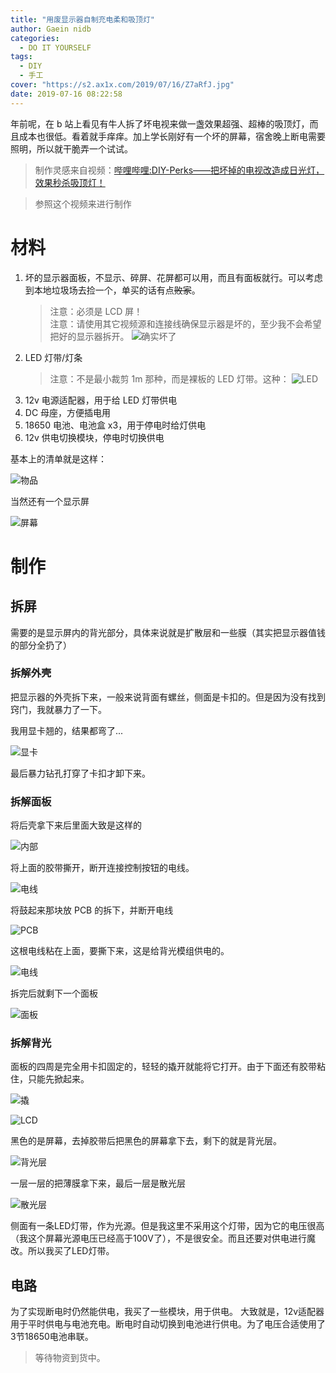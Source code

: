 ```yaml
---
title: "用废显示器自制充电柔和吸顶灯"
author: Gaein nidb
categories:
  - DO IT YOURSELF
tags:
  - DIY
  - 手工
cover: "https://s2.ax1x.com/2019/07/16/Z7aRfJ.jpg"
date: 2019-07-16 08:22:58
---
```


年前呢，在 b 站上看见有牛人拆了坏电视来做一盏效果超强、超棒的吸顶灯，而且成本也很低。看着就手痒痒。加上学长刚好有一个坏的屏幕，宿舍晚上断电需要照明，所以就干脆弄一个试试。

<!-- more -->

> 制作灵感来自视频：[哔哩哔哩:DIY-Perks——把坏掉的电视改造成日光灯，效果秒杀吸顶灯！](https://www.bilibili.com/video/BV1xp4y1s7WY)

> 参照这个视频来进行制作

# 材料

1. 坏的显示器面板，不显示、碎屏、花屏都可以用，而且有面板就行。可以考虑到本地垃圾场去捡一个，单买的话有点~~败家~~。
   > 注意：必须是 LCD 屏！  
   > 注意：请使用其它视频源和连接线确保显示器是坏的，至少我不会希望把好的显示器拆开。
   > ![确实坏了](https://img.cdn.gaein.cn/blog/posts/How-to-DIY-lamp/BD33RARLZ.jpg)
2. LED 灯带/灯条
   > 注意：不是最小裁剪 1m 那种，而是裸板的 LED 灯带。这种：
   > ![LED](https://img.cdn.gaein.cn/blog/posts/How-to-DIY-lamp/BD95Q9R2T.jpg)
3. 12v 电源适配器，用于给 LED 灯带供电
4. DC 母座，方便插电用
5. 18650 电池、电池盒 x3，用于停电时给灯供电
6. 12v 供电切换模块，停电时切换供电

基本上的清单就是这样：

![物品](https://img.cdn.gaein.cn/blog/posts/How-to-DIY-lamp/BD53DHR2E.png)


当然还有一个显示屏

![屏幕](https://img.cdn.gaein.cn/blog/posts/How-to-DIY-lamp/BD33Q9R2T.jpg)

# 制作

## 拆屏

需要的是显示屏内的背光部分，具体来说就是扩散层和一些膜（其实把显示器值钱的部分全扔了）

### 拆解外壳

把显示器的外壳拆下来，一般来说背面有螺丝，侧面是卡扣的。但是因为没有找到窍门，我就暴力了一下。

我用显卡翘的，结果都弯了...

![显卡](https://img.cdn.gaein.cn/blog/posts/How-to-DIY-lamp/BD33RBNW5.jpg)

最后暴力钻孔打穿了卡扣才卸下来。

### 拆解面板

将后壳拿下来后里面大致是这样的

![内部](https://img.cdn.gaein.cn/blog/posts/How-to-DIY-lamp/BD33RCVCZ.jpg)

将上面的胶带撕开，断开连接控制按钮的电线。

![电线](https://img.cdn.gaein.cn/blog/posts/How-to-DIY-lamp/BD33RC82Q.jpg)

将鼓起来那块放 PCB 的拆下，并断开电线

![PCB](https://img.cdn.gaein.cn/blog/posts/How-to-DIY-lamp/BD33RD375.jpg)

这根电线粘在上面，要撕下来，这是给背光模组供电的。

![电线](https://img.cdn.gaein.cn/blog/posts/How-to-DIY-lamp/BD33RERGM.jpg)

拆完后就剩下一个面板

![面板](https://img.cdn.gaein.cn/blog/posts/How-to-DIY-lamp/BD33RE3WP.jpg)

### 拆解背光

面板的四周是完全用卡扣固定的，轻轻的撬开就能将它打开。由于下面还有胶带粘住，只能先掀起来。

![撬](https://img.cdn.gaein.cn/blog/posts/How-to-DIY-lamp/BD33RFF05.jpg)

![LCD](https://img.cdn.gaein.cn/blog/posts/How-to-DIY-lamp/BD33RFR2T.jpg)

黑色的是屏幕，去掉胶带后把黑色的屏幕拿下去，剩下的就是背光层。

![背光层](https://img.cdn.gaein.cn/blog/posts/How-to-DIY-lamp/BD33RGF5A.jpg)

一层一层的把薄膜拿下来，最后一层是散光层

![散光层](https://img.cdn.gaein.cn/blog/posts/How-to-DIY-lamp/BD33RGZHG.jpg)

侧面有一条LED灯带，作为光源。但是我这里不采用这个灯带，因为它的电压很高（我这个屏幕光源电压已经高于100V了），不是很安全。而且还要对供电进行魔改。所以我买了LED灯带。

## 电路

为了实现断电时仍然能供电，我买了一些模块，用于供电。
大致就是，12v适配器用于平时供电与电池充电。断电时自动切换到电池进行供电。为了电压合适使用了3节18650电池串联。

> 等待物资到货中。
